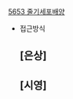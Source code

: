 [5653 줄기세포배양](https://swexpertacademy.com/main/code/problem/problemDetail.do?contestProbId=AWXRJ8EKe48DFAUo)

- 접근방식

  [은상]
  - 
  
  [시영]
  - 
  
